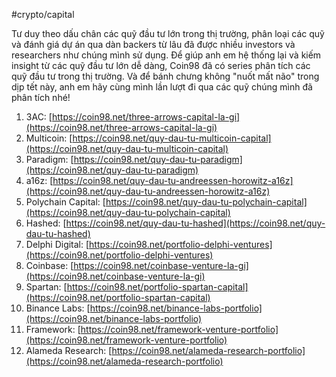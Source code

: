 #crypto/capital

Tư duy theo dấu chân các quỹ đầu tư lớn trong thị trường, phân loại các quỹ và đánh giá dự án qua dàn backers từ lâu đã được nhiều investors và researchers như chúng mình sử dụng. Để giúp anh em hệ thống lại và kiếm insight từ các quỹ đầu tư lớn dễ dàng, Coin98 đã có series phân tích các quỹ đầu tư trong thị trường. Và để bánh chưng không "nuốt mất não" trong dịp tết này, anh em hãy cùng mình lần lượt đi qua các quỹ chúng mình đã phân tích nhé!

1. 3AC: [https://coin98.net/three-arrows-capital-la-gi](https://coin98.net/three-arrows-capital-la-gi)
2. Multicoin: [https://coin98.net/quy-dau-tu-multicoin-capital](https://coin98.net/quy-dau-tu-multicoin-capital)
3. Paradigm: [https://coin98.net/quy-dau-tu-paradigm](https://coin98.net/quy-dau-tu-paradigm)
4. a16z: [https://coin98.net/quy-dau-tu-andreessen-horowitz-a16z](https://coin98.net/quy-dau-tu-andreessen-horowitz-a16z)
5. Polychain Capital: [https://coin98.net/quy-dau-tu-polychain-capital](https://coin98.net/quy-dau-tu-polychain-capital)
6. Hashed: [https://coin98.net/quy-dau-tu-hashed](https://coin98.net/quy-dau-tu-hashed)
7. Delphi Digital: [https://coin98.net/portfolio-delphi-ventures](https://coin98.net/portfolio-delphi-ventures)
8. Coinbase: [https://coin98.net/coinbase-venture-la-gi](https://coin98.net/coinbase-venture-la-gi)
9. Spartan: [https://coin98.net/portfolio-spartan-capital](https://coin98.net/portfolio-spartan-capital)
10. Binance Labs: [https://coin98.net/binance-labs-portfolio](https://coin98.net/binance-labs-portfolio)
11. Framework: [https://coin98.net/framework-venture-portfolio](https://coin98.net/framework-venture-portfolio)
12. Alameda Research: [https://coin98.net/alameda-research-portfolio](https://coin98.net/alameda-research-portfolio)